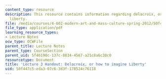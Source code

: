 ```yaml
---
content_type: resource
description: This resource contains information regarding delacroix, or how to imagine
  liberty.
file: /media/courses/4-602-modern-art-and-mass-culture-spring-2012/50f447c5eda307c63d3f178524c76118_MIT4_602S12_lec03.pdf
file_type: application/pdf
learning_resource_types:
- Lecture Notes
ocw_type: OCWFile
parent_title: Lecture Notes
parent_type: CourseSection
parent_uid: 5f46190c-137c-8034-4567-a21c8a6c38c0
resourcetype: Document
title: 'Lecture 3 Handout: Delacroix, or how to imagine Liberty'
uid: 50f447c5-eda3-07c6-3d3f-178524c76118
---
```


